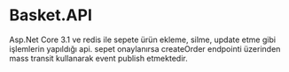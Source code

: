 # Basket.API

Asp.Net Core 3.1 ve redis ile sepete ürün ekleme, silme, update etme gibi işlemlerin yapıldığı api.
sepet onaylanırsa createOrder endpointi üzerinden mass transit kullanarak event publish etmektedir.
